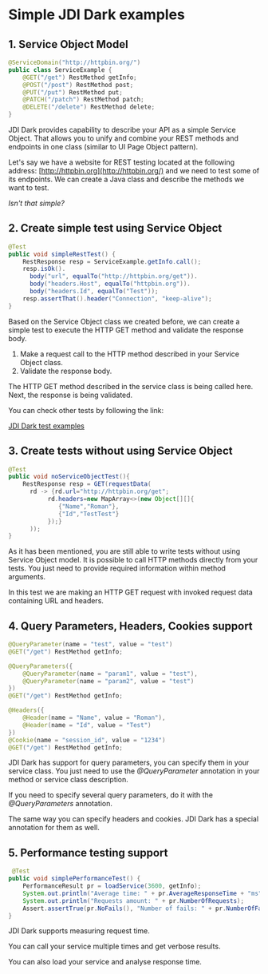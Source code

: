 # Simple JDI Dark examples
## 1. Service Object Model

```java
@ServiceDomain("http://httpbin.org/")
public class ServiceExample { 
    @GET("/get") RestMethod getInfo;
    @POST("/post") RestMethod post;
    @PUT("/put") RestMethod put;
    @PATCH("/patch") RestMethod patch;
    @DELETE("/delete") RestMethod delete;
}
```

JDI Dark provides capability to describe your API as a simple Service Object.
That allows you to unify and combine your REST methods and endpoints in one class
(similar to UI Page Object pattern).

Let's say we have a website for REST testing located at the following address: [http://httpbin.org](http://httpbin.org/) and we need to test some of its endpoints.
We can create a Java class and describe the methods we want to test.

*Isn't that simple?*

## 2. Create simple test using Service Object

```java
@Test
public void simpleRestTest() {
    RestResponse resp = ServiceExample.getInfo.call();
    resp.isOk().
      body("url", equalTo("http://httpbin.org/get")).
      body("headers.Host", equalTo("httpbin.org")).
      body("headers.Id", equalTo("Test"));
    resp.assertThat().header("Connection", "keep-alive");
}
```

Based on the Service Object class we created before, we can create a simple test to execute the HTTP GET method and validate the response body.

1. Make a request call to the HTTP method described in your Service Object class.
2. Validate the response body.

The HTTP GET method described in the service class is being called here. Next, the response is being validated.

You can check other tests by following the link:
 
 [JDI Dark test examples](https://github.com/jdi-testing/jdi-dark/tree/master/jdi-dark-tests/src/test/java/com/epam/jdi/httptests/examples)

## 3. Create tests without using Service Object

```java
@Test
public void noServiceObjectTest(){
    RestResponse resp = GET(requestData(
      rd -> {rd.url="http://httpbin.org/get";
           rd.headers=new MapArray<>(new Object[][]{
              {"Name","Roman"},
              {"Id","TestTest"}
           });}
      ));
}
```

As it has been mentioned, you are still able to write tests without using Service Object model.
It is possible to call HTTP methods directly from your tests. You just need to provide required information within method arguments.

In this test we are making an HTTP GET request with invoked request data containing URL and headers.

## 4. Query Parameters, Headers, Cookies support

```java
@QueryParameter(name = "test", value = "test")
@GET("/get") RestMethod getInfo;
```

```java
@QueryParameters({
    @QueryParameter(name = "param1", value = "test"),
    @QueryParameter(name = "param2", value = "test")
})
@GET("/get") RestMethod getInfo;
```

```java
@Headers({
    @Header(name = "Name", value = "Roman"),
    @Header(name = "Id", value = "Test")
})
@Cookie(name = "session_id", value = "1234")
@GET("/get") RestMethod getInfo;
```

JDI Dark has support for query parameters, you can specify them in your service class.
You just need to use the *@QueryParameter* annotation in your method or service class description.

If you need to specify several query parameters, do it with the *@QueryParameters* annotation.

The same way you can specify headers and cookies. JDI Dark has a special annotation for them as well.

## 5. Performance testing support

```java
 @Test
public void simplePerformanceTest() {
    PerformanceResult pr = loadService(3600, getInfo);
    System.out.println("Average time: " + pr.AverageResponseTime + "ms");
    System.out.println("Requests amount: " + pr.NumberOfRequests);
    Assert.assertTrue(pr.NoFails(), "Number of fails: " + pr.NumberOfFails); 
}
```

JDI Dark supports measuring request time.

You can call your service multiple times and get verbose results.

You can also load your service and analyse response time.
